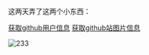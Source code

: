 
这两天弄了这两个小东西：

[获取github用户信息](https://blog.liantao.me/VueRep/)
[获取github站图片信息](https://blog.liantao.me/VueRep/)

![233](https://assets-cdn.github.com/images/icons/emoji/unicode/1f44d.png?v8)
